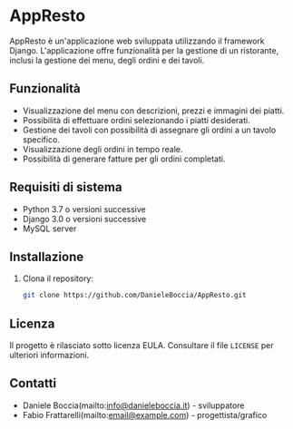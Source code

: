 # AppResto

AppResto è un'applicazione web sviluppata utilizzando il framework Django. L'applicazione offre funzionalità per la gestione di un ristorante, inclusi la gestione dei menu, degli ordini e dei tavoli.

## Funzionalità

- Visualizzazione del menu con descrizioni, prezzi e immagini dei piatti.
- Possibilità di effettuare ordini selezionando i piatti desiderati.
- Gestione dei tavoli con possibilità di assegnare gli ordini a un tavolo specifico.
- Visualizzazione degli ordini in tempo reale.
- Possibilità di generare fatture per gli ordini completati.

## Requisiti di sistema

- Python 3.7 o versioni successive
- Django 3.0 o versioni successive
- MySQL server

## Installazione

1. Clona il repository:

   ```bash
   git clone https://github.com/DanieleBoccia/AppResto.git

## Licenza

Il progetto è rilasciato sotto licenza EULA. Consultare il file `LICENSE` per ulteriori informazioni.

## Contatti

- Daniele Boccia(mailto:info@danieleboccia.it) - sviluppatore
- Fabio Frattarelli(mailto:email@example.com) - progettista/grafico
